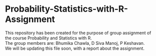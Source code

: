 # Probability-Statistics-with-R-Assignment
This repository has been created for the purpose of group assignment of the course Probability and Statistics with R.
<br>The group members are:<font colour="red"> Bhumika Chawla, D Siva Manoj, P Keshavan.</font><br>
We will be updating this file soon, with a report about the assignment.

